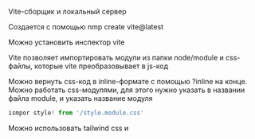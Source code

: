 Vite-сборщик и локальный сервер

Создается с помощью nmp create vite@latest

Можно установить инспектор vite

Vite позволяет импортировать модули из папки node/module и css-файлы, которые vite преобразовывает в js-код

Можно вернуть css-код в inline-формате с помощью ?inline на конце. Можно работать  css-модулями, для этого нужно указать в названии файла module, и указать название модуля
```ts
ismpor style! from '/style.module.css'
```

Можно использовать tailwind css и 